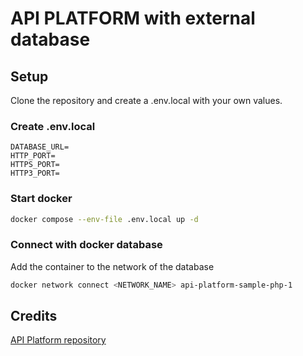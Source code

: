 # API PLATFORM with external database

## Setup
Clone the repository and create a .env.local with your own values.
### Create .env.local
```dotenv
DATABASE_URL=
HTTP_PORT=
HTTPS_PORT=
HTTP3_PORT=
```

### Start docker
```bash
docker compose --env-file .env.local up -d
```

### Connect with docker database
Add the container to the network of the database
```bash
docker network connect <NETWORK_NAME> api-platform-sample-php-1
```

## Credits
[API Platform repository](https://github.com/api-platform/api-platform)
